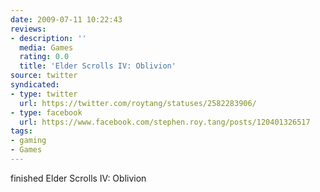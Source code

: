 ```yaml
---
date: 2009-07-11 10:22:43
reviews:
- description: ''
  media: Games
  rating: 0.0
  title: 'Elder Scrolls IV: Oblivion'
source: twitter
syndicated:
- type: twitter
  url: https://twitter.com/roytang/statuses/2582283906/
- type: facebook
  url: https://www.facebook.com/stephen.roy.tang/posts/120401326517
tags:
- gaming
- Games
---
```


finished Elder Scrolls IV: Oblivion